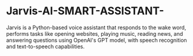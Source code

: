 # Jarvis-AI-SMART-ASSISTANT-
Jarvis is a Python-based voice assistant that responds to the wake word, performs tasks like opening websites, playing music, reading news, and answering questions using OpenAI's GPT model, with speech recognition and text-to-speech capabilities.
